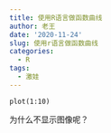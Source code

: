 ```yaml
---
title: 使用R语言做函数曲线
author: 老王
date: '2020-11-24'
slug: 使用r语言做函数曲线
categories:
  - R
tags:
  - 激娃
---
```


```{r}
plot(1:10)
```

为什么不显示图像呢？